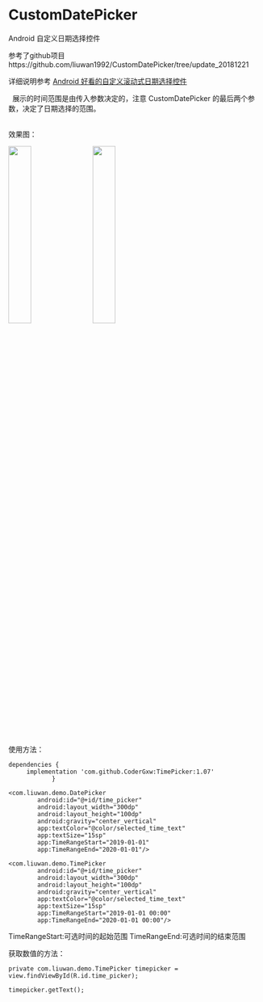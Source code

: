 # CustomDatePicker
Android 自定义日期选择控件

参考了github项目https://github.com/liuwan1992/CustomDatePicker/tree/update_20181221

详细说明参考 [Android 好看的自定义滚动式日期选择控件](https://blog.csdn.net/liuwan1992/article/details/52701475#comments)

&nbsp;
展示的时间范围是由传入参数决定的，注意 CustomDatePicker 的最后两个参数，决定了日期选择的范围。


&nbsp;  
效果图：

<img src="https://raw.githubusercontent.com/liuwan1992/CustomDatePicker/update_20181221/CustomDatePicker1.png" width = 30% height = 30% />&nbsp;&nbsp;&nbsp;&nbsp;<img src="https://raw.githubusercontent.com/liuwan1992/CustomDatePicker/update_20181221/CustomDatePicker2.png" width = 30% height = 30% />

使用方法：

```
dependencies {
	 implementation 'com.github.CoderGxw:TimePicker:1.07'
	        }
```


```
<com.liuwan.demo.DatePicker
        android:id="@+id/time_picker"
        android:layout_width="300dp"
        android:layout_height="100dp"
        android:gravity="center_vertical"
        app:textColor="@color/selected_time_text"
        app:textSize="15sp"
        app:TimeRangeStart="2019-01-01"
        app:TimeRangeEnd="2020-01-01"/>
  ```

```
<com.liuwan.demo.TimePicker
        android:id="@+id/time_picker"
        android:layout_width="300dp"
        android:layout_height="100dp"
        android:gravity="center_vertical"
        app:textColor="@color/selected_time_text"
        app:textSize="15sp"
        app:TimeRangeStart="2019-01-01 00:00"
        app:TimeRangeEnd="2020-01-01 00:00"/>
  ```
TimeRangeStart:可选时间的起始范围
TimeRangeEnd:可选时间的结束范围


获取数值的方法：
```
private com.liuwan.demo.TimePicker timepicker = view.findViewById(R.id.time_picker);

timepicker.getText();
```
